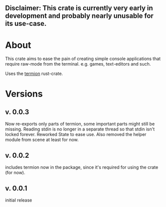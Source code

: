 Disclaimer:
This crate is currently very early in development and probably nearly unusable for its use-case.
---
# About
This crate aims to ease the pain of creating simple console applications that require raw-mode from the terminal. e.g. games, text-editors and such.

Uses the [termion](https://lib.rs/crates/termion) rust-crate.

# Versions

## v. 0.0.3
Now re-exports only parts of termion, some important parts might still be missing. Reading stdin is no longer in a separate thread so that stdin isn't locked forever. Reworked State to ease use. Also removed the helper module from scene at least for now.

## v. 0.0.2
includes termion now in the package, since it's required for using the crate (for now).

## v. 0.0.1
initial release